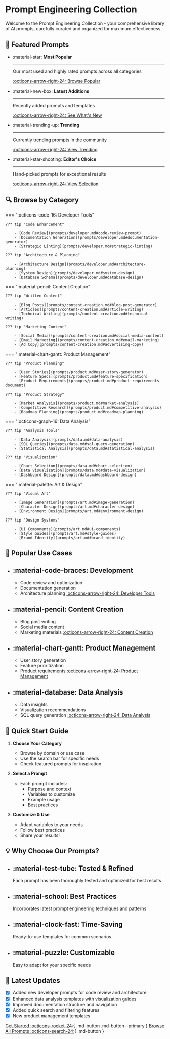 # Prompt Engineering Collection

Welcome to the Prompt Engineering Collection - your comprehensive library of AI prompts, carefully curated and organized for maximum effectiveness.

## 🎯 Featured Prompts

<div class="grid cards" markdown>

-   :material-star: __Most Popular__

    ---
    
    Our most used and highly rated prompts across all categories
    
    [:octicons-arrow-right-24: Browse Popular](prompts/overview.md#most-popular)

-   :material-new-box: __Latest Additions__

    ---
    
    Recently added prompts and templates
    
    [:octicons-arrow-right-24: See What's New](prompts/overview.md#latest)

-   :material-trending-up: __Trending__

    ---
    
    Currently trending prompts in the community
    
    [:octicons-arrow-right-24: View Trending](prompts/overview.md#trending)

-   :material-star-shooting: __Editor's Choice__

    ---
    
    Hand-picked prompts for exceptional results
    
    [:octicons-arrow-right-24: View Selection](prompts/overview.md#featured)

</div>

## 🔍 Browse by Category

=== ":octicons-code-16: Developer Tools"

    ??? tip "Code Enhancement"
        
        - [Code Review](prompts/developer.md#code-review-prompt)
        - [Documentation Generation](prompts/developer.md#documentation-generator)
        - [Strategic Linting](prompts/developer.md#strategic-linting)
    
    ??? tip "Architecture & Planning"
        
        - [Architecture Design](prompts/developer.md#architecture-planning)
        - [System Design](prompts/developer.md#system-design)
        - [Database Schema](prompts/developer.md#database-design)

=== ":material-pencil: Content Creation"

    ??? tip "Written Content"
        
        - [Blog Posts](prompts/content-creation.md#blog-post-generator)
        - [Articles](prompts/content-creation.md#article-writing)
        - [Technical Writing](prompts/content-creation.md#technical-writing)
    
    ??? tip "Marketing Content"
        
        - [Social Media](prompts/content-creation.md#social-media-content)
        - [Email Marketing](prompts/content-creation.md#email-marketing)
        - [Ad Copy](prompts/content-creation.md#advertising-copy)

=== ":material-chart-gantt: Product Management"

    ??? tip "Product Planning"
        
        - [User Stories](prompts/product.md#user-story-generator)
        - [Feature Specs](prompts/product.md#feature-specification)
        - [Product Requirements](prompts/product.md#product-requirements-document)
    
    ??? tip "Product Strategy"
        
        - [Market Analysis](prompts/product.md#market-analysis)
        - [Competitive Research](prompts/product.md#competitive-analysis)
        - [Roadmap Planning](prompts/product.md#roadmap-planning)

=== ":octicons-graph-16: Data Analysis"

    ??? tip "Analysis Tools"
        
        - [Data Analysis](prompts/data.md#data-analysis)
        - [SQL Queries](prompts/data.md#sql-query-generation)
        - [Statistical Analysis](prompts/data.md#statistical-analysis)
    
    ??? tip "Visualization"
        
        - [Chart Selection](prompts/data.md#chart-selection)
        - [Data Visualization](prompts/data.md#data-visualization)
        - [Dashboard Design](prompts/data.md#dashboard-design)

=== ":material-palette: Art & Design"

    ??? tip "Visual Art"
        
        - [Image Generation](prompts/art.md#image-generation)
        - [Character Design](prompts/art.md#character-design)
        - [Environment Design](prompts/art.md#environment-design)
    
    ??? tip "Design Systems"
        
        - [UI Components](prompts/art.md#ui-components)
        - [Style Guides](prompts/art.md#style-guides)
        - [Brand Identity](prompts/art.md#brand-identity)

## 💫 Popular Use Cases

<div class="grid cards" markdown>

- :material-code-braces: __Development__
    ---
    - Code review and optimization
    - Documentation generation
    - Architecture planning
    [:octicons-arrow-right-24: Developer Tools](prompts/developer.md)

- :material-pencil: __Content Creation__
    ---
    - Blog post writing
    - Social media content
    - Marketing materials
    [:octicons-arrow-right-24: Content Creation](prompts/content-creation.md)

- :material-chart-gantt: __Product Management__
    ---
    - User story generation
    - Feature prioritization
    - Product requirements
    [:octicons-arrow-right-24: Product Management](prompts/product.md)

- :material-database: __Data Analysis__
    ---
    - Data insights
    - Visualization recommendations
    - SQL query generation
    [:octicons-arrow-right-24: Data Analysis](prompts/data.md)

</div>

## 🚀 Quick Start Guide

1. **Choose Your Category**
    - Browse by domain or use case
    - Use the search bar for specific needs
    - Check featured prompts for inspiration

2. **Select a Prompt**
    - Each prompt includes:
        - Purpose and context
        - Variables to customize
        - Example usage
        - Best practices

3. **Customize & Use**
    - Adapt variables to your needs
    - Follow best practices
    - Share your results!

## 💡 Why Choose Our Prompts?

<div class="grid cards" markdown>

- :material-test-tube: __Tested & Refined__
    ---
    Each prompt has been thoroughly tested and optimized for best results

- :material-school: __Best Practices__
    ---
    Incorporates latest prompt engineering techniques and patterns

- :material-clock-fast: __Time-Saving__
    ---
    Ready-to-use templates for common scenarios

- :material-puzzle: __Customizable__
    ---
    Easy to adapt for your specific needs

</div>

## 🔄 Latest Updates

- [x] Added new developer prompts for code review and architecture
- [x] Enhanced data analysis templates with visualization guides
- [x] Improved documentation structure and navigation
- [x] Added quick search and filtering features
- [x] New product management templates

[Get Started :octicons-rocket-24:](getting-started.md){ .md-button .md-button--primary }
[Browse All Prompts :octicons-search-24:](prompts/overview.md){ .md-button } 